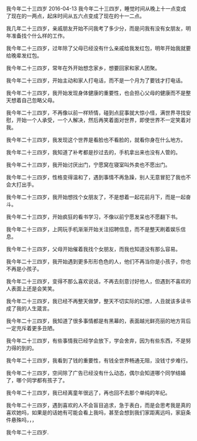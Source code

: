  我今年二十三四岁
2016-04-13
我今年二十三四岁，睡觉时间从晚上十一点变成了现在的一两点，起床时间从五六点变成了现在的十一二点。

我几年二十三四岁，亲戚朋友开始不问我考了多少分，而是问我有没有女朋友，明年准备找个什么样的工作。

我今年二十三四岁，过年除了父母已经没有什么亲戚给我发红包，明年开始我就要给晚辈发红包。

我今年二十三四岁，常年在外开始想念家乡，想要回家和家人团聚。

我今年二十三四岁，开始主动和家人打电话，而不是一个月为了要钱才打电话。

我今年二十三四岁，我开始发现身体健康的重要性，也会担心父母的健康而不是整天想着自己忽略父母。

我今年二十三四岁，不再像以前一样矫情，碰到点屁事就大惊小怪，满世界寻找安慰，开始一个人承受，一个人解决，然后再笑着面对世界，即使世界不一定笑着对我。

我今年二十三四岁，我发现这个世界是看脸也不看脸的，就看你身在什么地方。

我今年二十三四岁，我知道了补考都是抄过去的，手机拿出来也没有人管的。

我今年二十三四岁，我开始讨厌出门，宁愿窝在寝室叫外卖也不愿出门。

我今年二十三四岁，性格变得温和了，遇到事情不再急躁，别人无意冒犯了我也不会大打出手。

我今年二十三四岁，我开始想找个女朋友了，不是想着一起花前月下，而是一起奋斗。

我今年二十三四岁，开始疯狂的看书学习，不像以前宁愿发呆也不愿翻下书。

我今年二十三四岁，上网玩手机渐渐开始关注招聘信息，而不是整天刷着娱乐信息。

我今年二十三四岁，父母开始催着我找个女朋友，而我也知道没有那么容易。

我今年二十三四岁，我开始遇到更多形形色色的人，他们不再当你是小孩子，你也不再是小孩子。

我今年二十三四岁，变得不那么喜欢说话，不再去刻意讨好他人，但遇到不喜欢的人表面上还是会笑笑。

我今年二十三四岁，我已经不再整天做梦，整天不切实际的幻想，人丑就该多读书成了我的人生箴言。

我今年二十三四岁，我知道了很多事情都是有黑幕的，表面越光鲜亮丽的地方背后一定充斥着更多丑陋。

我今年二十三四岁，有些事情我已经学会放下，学会舍弃，因为有些东西，不是努力得的到的。

我今年二十三四岁，我看到了钱的重要性，有钱全世界畅通无阻，没钱寸步难行。

我今年二十三四岁，空间除了广告已经没有什么动态，偶尔会知道哪个同学结婚了，哪个同学都有孩子了。

我今年二十三四岁，我已经离童年很远了，再也回不去那个单纯的年纪。

我今年二十三四岁，遇到喜欢的人不会盲目追求，急于表白，而是会思考我是真的喜欢她吗，如果是的话她有可能会看上我吗，甚至会想到我们家距离远吗，家庭条件悬殊吗，，，

我今年二十三四岁.


